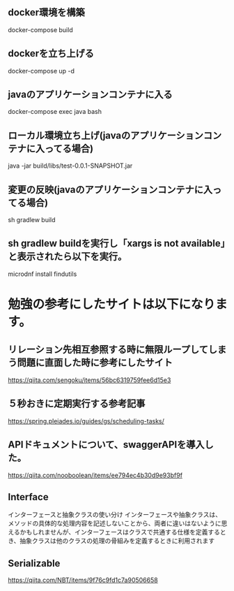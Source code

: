 ## docker環境を構築
docker-compose build

## dockerを立ち上げる
docker-compose up -d

## javaのアプリケーションコンテナに入る
docker-compose exec java bash

## ローカル環境立ち上げ(javaのアプリケーションコンテナに入ってる場合)
java -jar build/libs/test-0.0.1-SNAPSHOT.jar

## 変更の反映(javaのアプリケーションコンテナに入ってる場合)
sh gradlew build

## sh gradlew buildを実行し「xargs is not available」と表示されたら以下を実行。
microdnf install findutils

# 勉強の参考にしたサイトは以下になります。

## リレーション先相互参照する時に無限ループしてしまう問題に直面した時に参考にしたサイト
https://qiita.com/sengoku/items/56bc6319759fee6d15e3

## ５秒おきに定期実行する参考記事
https://spring.pleiades.io/guides/gs/scheduling-tasks/

## APIドキュメントについて、swaggerAPIを導入した。
https://qiita.com/nooboolean/items/ee794ec4b30d9e93bf9f

## Interface
インターフェースと抽象クラスの使い分け
インターフェースや抽象クラスは、メソッドの具体的な処理内容を記述しないことから、両者に違いはないように思えるかもしれませんが、インターフェースはクラスで共通する仕様を定義するとき、抽象クラスは他のクラスの処理の骨組みを定義するときに利用されます

## Serializable
https://qiita.com/NBT/items/9f76c9fd1c7a90506658
